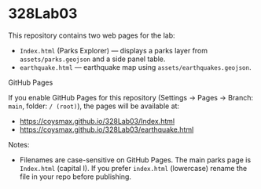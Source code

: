 # 328Lab03

This repository contains two web pages for the lab:

- `Index.html` (Parks Explorer) — displays a parks layer from `assets/parks.geojson` and a side panel table.
- `earthquake.html` — earthquake map using `assets/earthquakes.geojson`.

GitHub Pages

If you enable GitHub Pages for this repository (Settings → Pages → Branch: `main`, folder: `/ (root)`), the pages will be available at:

- https://coysmax.github.io/328Lab03/Index.html
- https://coysmax.github.io/328Lab03/earthquake.html

Notes:
- Filenames are case-sensitive on GitHub Pages. The main parks page is `Index.html` (capital I). If you prefer `index.html` (lowercase) rename the file in your repo before publishing.
